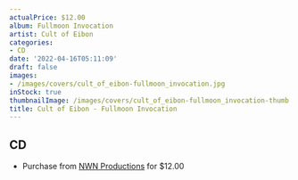 ```yaml
---
actualPrice: $12.00
album: Fullmoon Invocation
artist: Cult of Eibon
categories:
- CD
date: '2022-04-16T05:11:09'
draft: false
images:
- /images/covers/cult_of_eibon-fullmoon_invocation.jpg
inStock: true
thumbnailImage: /images/covers/cult_of_eibon-fullmoon_invocation-thumb.jpg
title: Cult of Eibon - Fullmoon Invocation
---
```


## CD
* Purchase from [NWN Productions](http://shop.nwnprod.com/index.php?route=product/product&path=93&product_id=22508&sort=pd.name&order=ASC) for $12.00

